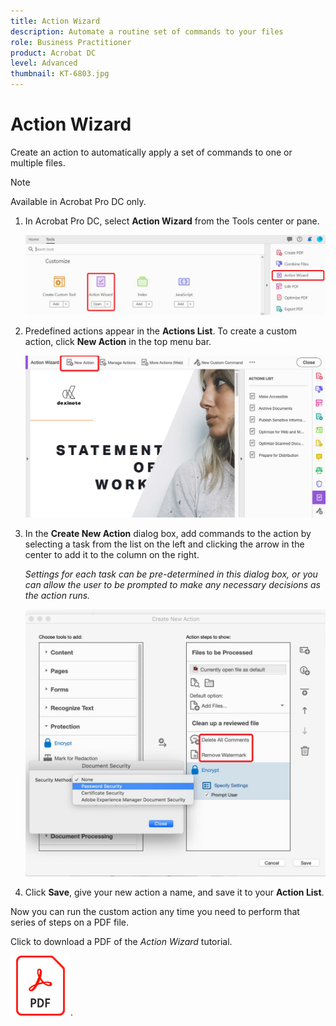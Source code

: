 ```yaml
---
title: Action Wizard
description: Automate a routine set of commands to your files
role: Business Practitioner
product: Acrobat DC
level: Advanced
thumbnail: KT-6803.jpg
---
```


# Action Wizard

Create an action to automatically apply a set of commands to one or multiple files. 

>[!NOTE]
>
>Available in Acrobat Pro DC only.

1. In Acrobat Pro DC, select **Action Wizard** from the Tools center or pane.

    ![Action Wizard Step 1](../assets/ActionWizard_1.png)

1. Predefined actions appear in the **Actions List**. To create a custom action, click **New Action** in the top menu bar.

    ![Action Wizard Step 2](../assets/ActionWizard_2.png)

1. In the **Create New Action** dialog box, add commands to the action by selecting a task from the list on the left and clicking the arrow in the center to add it to the column on the right.

    *Settings for each task can be pre-determined in this dialog box, or you can allow the user to be prompted to make any necessary decisions as the action runs.*

    ![Action Wizard Step 3](../assets/ActionWizard_3.png)

1. Click **Save**, give your new action a name, and save it to your **Action List**.

Now you can run the custom action any time you need to perform that series of steps on a PDF file.

Click to download a PDF of the *Action Wizard* tutorial.

[![Download Action Wizard tutorial](../assets/acrobat_PDF_96.png)](../assets/AcrobatDCActionWizard.pdf).